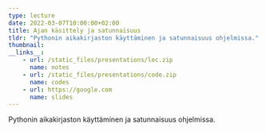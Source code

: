 ```yaml
---
type: lecture
date: 2022-03-07T10:00:00+02:00
title: Ajan käsittely ja satunnaisuus
tldr: "Pythonin aikakirjaston käyttäminen ja satunnaisuus ohjelmissa."
thumbnail: 
__links__: 
    - url: /static_files/presentations/lec.zip
      name: notes
    - url: /static_files/presentations/code.zip
      name: codes
    - url: https://google.com
      name: slides
---
```


Pythonin aikakirjaston käyttäminen ja satunnaisuus ohjelmissa.
